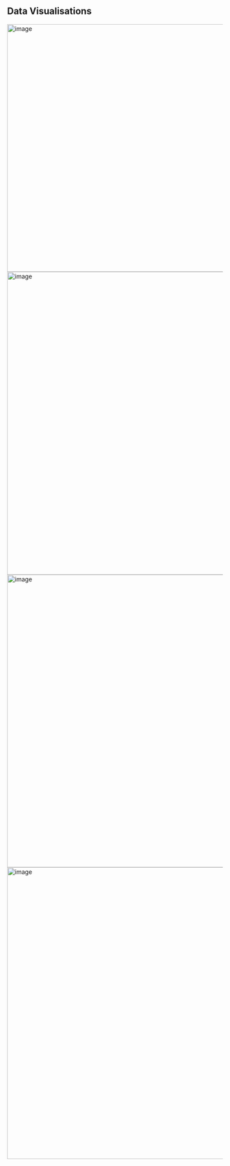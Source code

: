 ## Data Visualisations 

<img width="578" alt="image" src="https://github.com/user-attachments/assets/14f79b67-35ab-4ab9-8b35-7b2285c4c062">

<img width="707" alt="image" src="https://github.com/user-attachments/assets/27610185-7af2-4a1e-a31d-1cab66535b94">

<img width="683" alt="image" src="https://github.com/user-attachments/assets/8b81d283-9ab0-49b5-884b-2174bbead932">

<img width="681" alt="image" src="https://github.com/user-attachments/assets/46b6aa59-ee2a-481e-b3fc-eb3a9925e4ec">
